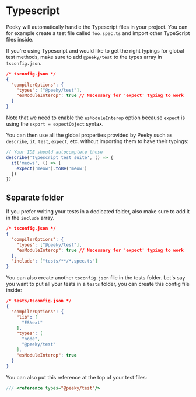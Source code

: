 # Typescript

Peeky will automatically handle the Typescript files in your project. You can for example create a test file called `foo.spec.ts` and import other TypeScript files inside.

If you're using Typescript and would like to get the right typings for global test methods, make sure to add `@peeky/test` to the types array in `tsconfig.json`.

```json
/* tsconfig.json */
{
  "compilerOptions": {
    "types": ["@peeky/test"],
    "esModuleInterop": true // Necessary for 'expect' typing to work
  }
}
```

Note that we need to enable the `esModuleInterop` option because `expect` is using the `export = expectObject` syntax.

You can then use all the global properties provided by Peeky such as `describe`, `it`, `test`, `expect`, etc. without importing them to have their typings:

```ts
// Your IDE should autocomplete those
describe('typescript test suite', () => {
  it('meows', () => {
    expect('meow').toBe('meow')
  })
})
```

## Separate folder

If you prefer writing your tests in a dedicated folder, also make sure to add it in the `include` array.

```json
/* tsconfig.json */
{
  "compilerOptions": {
    "types": ["@peeky/test"],
    "esModuleInterop": true // Necessary for 'expect' typing to work
  },
  "include": ["tests/**/*.spec.ts"]
}
```

You can also create another `tsconfig.json` file in the tests folder. Let's say you want to put all your tests in a `tests` folder, you can create this config file inside:

```json
/* tests/tsconfig.json */
{
  "compilerOptions": {
    "lib": [
      "ESNext"
    ],
    "types": [
      "node",
      "@peeky/test"
    ],
    "esModuleInterop": true
  }
}
```

You can also put this reference at the top of your test files:

```ts
/// <reference types="@peeky/test"/>
```
